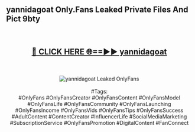 <h2>yannidagoat Only.Fans Leaked Private Files And Pict 9bty</h2>
<br>
<div align="center">
<h2><a href="https://mediafiles.top/yannidagoat" rel="nofollow">🔴 CLICK HERE 🌐==►► yannidagoat</a></h2>
<br>
<br>
<a href="https://mediafiles.top/yannidagoat" rel="nofollow" data-target="animated-image.originalLink"><img src="https://i.ibb.co.com/WyWwxjT/player-gif2.gif" alt="yannidagoat Leaked OnlyFans" style="max-width: 100%; display: inline-block;" data-target="animated-image.originalImage"></a>
<br><br>
#Tags:
<br>
#OnlyFans #OnlyFansCreator #OnlyFansContent #OnlyFansModel #OnlyFansLife #OnlyFansCommunity #OnlyFansLaunching #OnlyFansIncome #OnlyFansVids #OnlyFansTips #OnlyFansSuccess #AdultContent #ContentCreator #InfluencerLife #SocialMediaMarketing #SubscriptionService #OnlyFansPromotion #DigitalContent #FanConnect
</div>
<br>